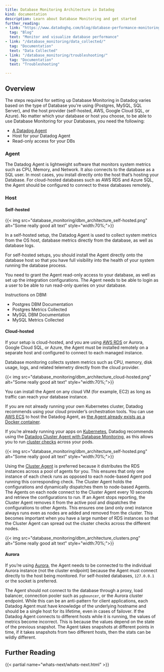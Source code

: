 ```yaml
---
title: Database Monitoring Architecture in Datadog
kind: documentation
description: Learn about Database Monitoring and get started
further_reading:
- link: "https://www.datadoghq.com/blog/database-performance-monitoring-datadog"
  tag: "Blog"
  text: "Monitor and visualize database performance"
- link: "/database_monitoring/data_collected/"
  tag: "Documentation"
  text: "Data Collected"
- link: "/database_monitoring/troubleshooting/"
  tag: "Documentation"
  text: "Troubleshooting"

---
```



## Overview

The steps required for setting up Database Monitoring in Datadog varies based on the type of Database you're using (Postgres, MySQL, SQL Server), and the host provider (self-hosted, AWS, Google Cloud SQL, or Azure). No matter which your database or host you choose, to be able to use Database Monitoring for your Databases, you need the following:

* [A Datadog Agent][1]
* Host for your Datadog Agent
* Read-only access for your DBs

### Agent

The Datadog Agent is lightweight software that monitors system metrics such as CPU, Memory, and Network. It also connects to the database as a SQL user. In most cases, you install directly onto the host that’s hosting your Database. For cloud-hosted databases such as AWS RDS and Azure SQL, the Agent should be configured to connect to these databases remotely.

### Host

#### Self-hosted

{{< img src="database_monitoring/dbm_architecture_self-hosted.png" alt="Some really good alt text" style="width:70%;">}}

In a self-hosted setup, the Datadog Agent is used to collect system metrics from the OS host, database metrics directly from the database, as well as database logs.

For self-hosted setups, you should install the Agent directly onto the database host so that you have full visibility into the health of your system running the database process.

You need to grant the Agent read-only access to your database, as well as set up the integration configurations. The Agent needs to be able to login as a user to be able to run read-only queries on your database.

Instructions on DBM:

* Postgres DBM Documentation
* Postgres Metrics Collected
* MySQL DBM Documentation
* MySQL Metrics Collected

#### Cloud-hosted

If your setup is cloud-hosted, and you are using [AWS RDS][2] or Aurora, Google Cloud SQL, or Azure, the Agent must be installed remotely on a separate host and configured to connect to each managed instance.

Database monitoring collects system metrics such as CPU, memory, disk usage, logs, and related telemetry directly from the cloud provider.

{{< img src="database_monitoring/dbm_architecture_cloud-hosted.png" alt="Some really good alt text" style="width:70%;">}}

You can install the Agent on any cloud VM (for example, EC2) as long as traffic can reach your database instance.

If you are not already running your own Kubernetes cluster, Datadog recommends using your cloud provider’s orchestration tools. You can use [AWS ECS][3] to host the Datadog Agent, as [the Agent already exists as a Docker container][4].


If you’re already running your apps on [Kubernetes][5], Datadog recommends using the [Datadog Cluster Agent with Database Monitoring][6], as this allows you to run [cluster checks][7] across your pods.

{{< img src="database_monitoring/dbm_architecture_self-hosted.png" alt="Some really good alt text" style="width:70%;">}}

Using the [Cluster Agent][8] is preferred because it distributes the RDS instances across a pool of agents for you. This ensures that only one instance of each check runs as opposed to each node-based Agent pod running this corresponding check. The Cluster Agent holds the configurations and dynamically dispatches them to node-based Agents. The Agents on each node connect to the Cluster Agent every 10 seconds and retrieve the configurations to run. If an Agent stops reporting, the Cluster Agent removes it from the active pool and dispatches the configurations to other Agents. This ensures one (and only one) instance always runs even as nodes are added and removed from the cluster. This becomes important when you have a large number of RDS instances so that the Cluster Agent can spread out the cluster checks across the different nodes.

{{< img src="database_monitoring/dbm_architecture_clusters.png" alt="Some really good alt text" style="width:70%;">}}


#### Aurora

If you’re using [Aurora][9], the Agent needs to be connected to the individual Aurora instance (not the cluster endpoint) because the Agent must connect directly to the host being monitored. For self-hosted databases, `127.0.0.1` or the socket is preferred.

The Agent should not connect to the database through a proxy, load balancer, connection pooler such as `pgbouncer`, or the Aurora cluster endpoint. While this can be an anti-pattern for client applications, each Datadog Agent must have knowledge of the underlying hostname and should be a single host for its lifetime, even in cases of failover. If the Datadog Agent connects to different hosts while it is running, the values of metrics become incorrect. This is because the values depend on the state of the previous snapshot. The Agent takes snapshots at different points in time, if it takes snapshots from two different hosts, then the stats can be wildly different.



## Further Reading

{{< partial name="whats-next/whats-next.html" >}}

[1]: /agent/basic_agent_usage/
[2]: /integrations/amazon_rds/
[3]: /agent/amazon_ecs/
[4]: /agent/docker/
[5]: /agent/kubernetes/integrations/
[6]: /database_monitoring/setup_postgres/rds/?tab=kubernetes
[7]: /agent/cluster_agent/clusterchecks/
[8]: https://www.datadoghq.com/blog/datadog-cluster-agent/
[9]: /database_monitoring/setup_postgres/aurora/
